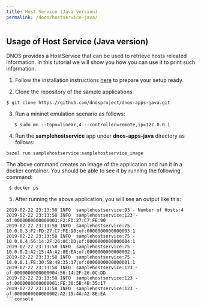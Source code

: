 ```yaml
---
title: Host Service (Java version)
permalink: /docs/hostservice-java/
---
```


## Usage of Host Service (Java version)

DNOS provides a HostService that can be used to retrieve  hosts releated information. In this tutorial we will show you how you can use it to print such information. 

1. Follow the installation instructions [here](https://dnosproject.github.io/docs/home/) to prepare your setup ready.

2. Clone the repository of the sample applications:
```console
$ git clone https://github.com/dnosproject/dnos-apps-java.git
```

3. Run a mininet emulation scenario as follows:
```console
   $ sudo mn --topo=linear,4 --controller=remote,ip=127.0.0.1
```
4. Run the **samplehostservice** app under **dnos-apps-java** directory as follows:
```console
bazel run samplehostservice:samplehostservice_image
```
The above command creates an image of the application and run it in a docker container. You should be able to see it by running the following command: 
```console
 $ docker ps
```

5. After running the above application, you will see an output like this:
```console
2019-02-22 23:13:58 INFO  samplehostservice:93 - Number of Hosts:4
2019-02-22 23:13:58 INFO  samplehostservice:123 - of:0000000000000003:F2:FD:27:C7:FE:90
2019-02-22 23:13:58 INFO  samplehostservice:75 - 10.0.0.3;F2:FD:27:C7:FE:90;of:0000000000000003:1
2019-02-22 23:13:58 INFO  samplehostservice:75 - 10.0.0.4;56:14:2F:26:0C:DD;of:0000000000000004:1
2019-02-22 23:13:58 INFO  samplehostservice:75 - 10.0.0.2;A2:15:4A:A2:8E:EA;of:0000000000000002:1
2019-02-22 23:13:58 INFO  samplehostservice:75 - 10.0.0.1;FE:30:5B:4B:35:17;of:0000000000000001:1
2019-02-22 23:13:58 INFO  samplehostservice:123 - of:0000000000000004:56:14:2F:26:0C:DD
2019-02-22 23:13:58 INFO  samplehostservice:123 - of:0000000000000001:FE:30:5B:4B:35:17
2019-02-22 23:13:58 INFO  samplehostservice:123 - of:0000000000000002:A2:15:4A:A2:8E:EA
```console


